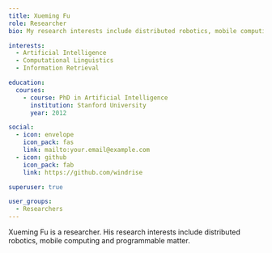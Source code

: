 ```yaml
---
title: Xueming Fu
role: Researcher
bio: My research interests include distributed robotics, mobile computing and programmable matter.

interests:
  - Artificial Intelligence
  - Computational Linguistics
  - Information Retrieval

education:
  courses:
    - course: PhD in Artificial Intelligence
      institution: Stanford University
      year: 2012

social:
  - icon: envelope
    icon_pack: fas
    link: mailto:your.email@example.com
  - icon: github
    icon_pack: fab
    link: https://github.com/windrise

superuser: true

user_groups:
  - Researchers
---
```


Xueming Fu is a researcher. His research interests include distributed robotics, mobile computing and programmable matter.
